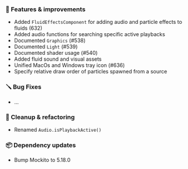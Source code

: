 ### 🚀 Features & improvements

- Added `FluidEffectsComponent` for adding audio and particle effects to fluids (632)
- Added audio functions for searching specific active playbacks
- Documented `Graphics` (#538)
- Documented `Light` (#539)
- Documented shader usage (#540)
- Added fluid sound and visual assets
- Unified MacOs and Windows tray icon (#636)
- Specify relative draw order of particles spawned from a source

### 🪛 Bug Fixes

- ...

### 🧽 Cleanup & refactoring

- Renamed `Audio.isPlaybackActive()`

### 📦 Dependency updates

- Bump Mockito to 5.18.0